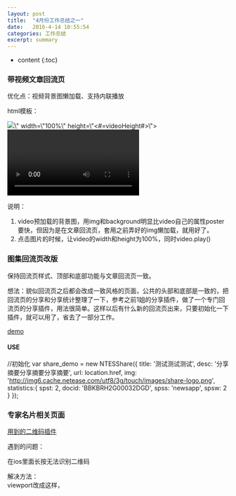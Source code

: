 ```yaml
---
layout: post
title:  "4月份工作总结之一"
date:   2016-4-14 10:55:54
categories: 工作总结
excerpt: summary
---
```


* content
{:toc}  

### 带视频文章回流页  

优化点：视频背景图懒加载、支持内联播放  

html模板：  

  <div class=\"video-holder\">
    <img src=\"http://img2.cache.netease.com/3g/2015/11/2/20151102141437e4822.png\" data-echo=\"<#=cover#>\" width=\"100%\" height=\"<#=videoHeight#>\">
    <span class=\"play-icon\"></span>
    <video id=\"video\" src=\"<#=url_mp4#>\" width=\"1\" height=\"1\" webkit-playsinline controls>
  </div>  

说明：  

  1. video预加载的背景图，用img和background明显比video自己的属性poster要快，但因为是在文章回流页，套用之前弄好的img懒加载，就用<img />好了。
  2. 点击图片的时候，让video的width和height为100%，同时video.play() 

### 图集回流页改版  

保持回流页样式、顶部和底部功能与文章回流页一致。  

想法：貌似回流页之后都会改成一致风格的页面，公共的头部和底部是一致的，把回流页的分享和分享统计整理了一下，参考之前1姐的分享插件，做了一个专门回流页的分享插件，用法很简单。这样以后有什么新的回流页出来，只要初始化一下插件，就可以用了，省去了一部分工作。  

[demo](http://t.c.m.163.com/ly/share-demo.html)  

#### USE  

  //初始化
  var share_demo = new NTESShare({
    title: '测试测试测试',
    desc: '分享摘要分享摘要分享摘要',
    url: location.href,
    img: 'http://img6.cache.netease.com/utf8/3g/touch/images/share-logo.png',
    statistics:{ 
      spst: 2,
      docid: 'BBKBRH2G00032DGD',
      spss: 'newsapp',
      spsw: 2
    }
  });  

### 专家名片相关页面  

[用到的二维码插件](https://davidshimjs.github.io/qrcodejs/)  

遇到的问题：  

在ios里面长按无法识别二维码  

解决方法：  
  viewport改成这样，

  <meta name="viewport" content="width=device-width,initial-scale=1.0,minimum-scale=1.0,maximum-scale=1.0">









